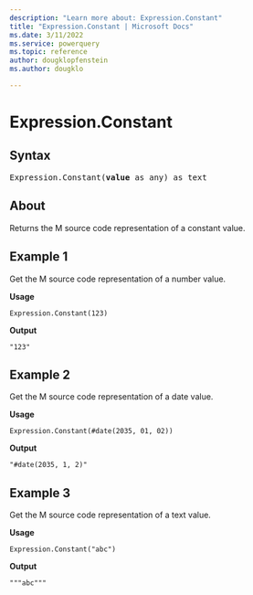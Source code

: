 ```yaml
---
description: "Learn more about: Expression.Constant"
title: "Expression.Constant | Microsoft Docs"
ms.date: 3/11/2022
ms.service: powerquery
ms.topic: reference
author: dougklopfenstein
ms.author: dougklo

---
```

# Expression.Constant


## Syntax

<pre>
Expression.Constant(<b>value</b> as any) as text  
</pre>
  
## About

Returns the M source code representation of a constant value.

## Example 1

Get the M source code representation of a number value.

**Usage**

```powerquery-m
Expression.Constant(123)
```

**Output**

`"123"`

## Example 2

Get the M source code representation of a date value.

**Usage**

```powerquery-m
Expression.Constant(#date(2035, 01, 02))
```

**Output**

`"#date(2035, 1, 2)"`

## Example 3

Get the M source code representation of a text value.

**Usage**

```powerquery-m
Expression.Constant("abc")
```

**Output**

`"""abc"""`
